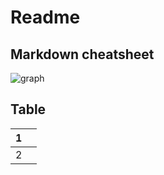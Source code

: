 # Readme

## Markdown cheatsheet
![graph](https://raw.githubusercontent.com/shiep18/EIS2020/master/markdowncheatsheet.JPG)

## Table

|1| |
|-|-|
|2| |

